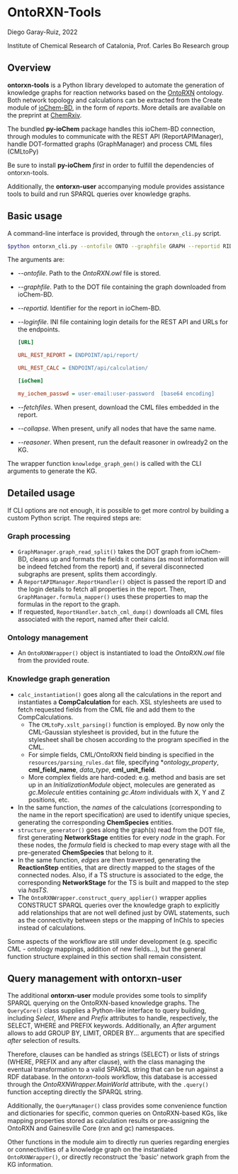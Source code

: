 # OntoRXN-Tools
Diego Garay-Ruiz, 2022

Institute of Chemical Research of Catalonia, Prof. Carles Bo Research group

## Overview
**ontorxn-tools** is a Python library developed to automate the generation of knowledge graphs for reaction networks based on the [OntoRXN](https://gitlab.com/dgarayr/ontorxn) ontology. Both network topology and calculations can be extracted from the Create module of [ioChem-BD](https://www.iochem-bd.org), in the form of *reports*. More details are available on the preprint at [ChemRxiv](https://doi.org/10.26434/chemrxiv-2022-3sqwp).

The bundled **py-ioChem** package handles this ioChem-BD connection, through modules to communicate with the REST API (ReportAPIManager), handle DOT-formatted graphs (GraphManager) and process CML files (CMLtoPy)

Be sure to install **py-ioChem** *first* in order to fulfill the dependencies of ontorxn-tools.

Additionally, the **ontorxn-user** accompanying module provides assistance tools to build and run SPARQL queries over knowledge graphs.

## Basic usage
A command-line interface is provided, through the `ontorxn_cli.py` script.

```bash
$python ontorxn_cli.py --ontofile ONTO --graphfile GRAPH --reportid RID --loginfile LOGIN
```

The arguments are:
- *--ontofile*. Path to the *OntoRXN.owl* file is stored.

- *--graphfile*. Path to the DOT file containing the graph downloaded from ioChem-BD.

- *--reportid*. Identifier for the report in ioChem-BD.

- *--loginfile*. INI file containing login details for the REST API and URLs for the endpoints.

	```INI
	[URL]
	
	URL_REST_REPORT = ENDPOINT/api/report/ 
	
	URL_REST_CALC = ENDPOINT/api/calculation/
	
	[ioChem]
	
	my_iochem_passwd = user-email:user-password  [base64 encoding]
	```

- *--fetchfiles*. When present, download the CML files embedded in the report.
- *--collapse*. When present, unify all nodes that have the same name.
- *--reasoner*. When present, run the default reasoner in owlready2 on the KG.

The wrapper function `knowledge_graph_gen()` is called with the CLI arguments to generate the KG.

## Detailed usage
If CLI options are not enough, it is possible to get more control by building a custom Python script. The required steps are:

### Graph processing
- `GraphManager.graph_read_split()` takes the DOT graph from ioChem-BD, cleans up and formats the fields it contains (as most information will be indeed fetched from the report) and, if several disconnected subgraphs are present, splits them accordingly.
- A `ReportAPIManager.ReportHandler()` object is passed the report ID and the login details to fetch all properties in the report. Then, `GraphManager.formula_mapper()` uses these properties to map the formulas in the report to the graph.
- If requested, `ReportHandler.batch_cml_dump()` downloads all CML files associated with the report, named after their calcId.

### Ontology management
- An `OntoRXNWrapper()` object is instantiated to load the *OntoRXN.owl* file from the provided route.

### Knowledge graph generation
- `calc_instantiation()` goes along all the calculations in the report and instantiates a **CompCalculation** for each. XSL stylesheets are used to fetch requested fields from the CML file and add them to the CompCalculations.
  - The `CMLtoPy.xslt_parsing()` function is employed. By now only the CML-Gaussian stylesheet is provided, but in the future the stylesheet shall be chosen according to the program specified in the CML.
  - For simple fields, CML/OntoRXN field binding is specified in the `resources/parsing_rules.dat` file, specifying **ontology_property*, **cml_field_name**, *data_type*, **cml_unit_field**.
  - More complex fields are hard-coded: e.g. method and basis are set up in an *InitializationModule* object, molecules are generated as *gc.Molecule* entities containing *gc.Atom* individuals with X, Y and Z positions, etc.
- In the same function, the *names* of the calculations (corresponding to the name in the report specification) are used to identify unique species, generating the corresponding **ChemSpecies** entities.
- `structure_generator()` goes along the graph(s) read from the DOT file, first generating **NetworkStage** entities for every *node* in the graph. For these nodes, the *formula* field is checked to map every stage with all the pre-generated **ChemSpecies** that belong to it.
- In the same function, *edges* are then traversed, generating the **ReactionStep** entities, that are directly mapped to the stages of the connected nodes. Also, if a TS structure is associated to the edge, the corresponding **NetworkStage** for the TS is built and mapped to the step via *hasTS*.
- The `OntoRXNWrapper.construct_query_applier()` wrapper applies CONSTRUCT SPARQL queries over the knowledge graph to explicitly add relationships that are not well defined just by OWL statements, such as the connectivity between steps or the mapping of InChIs to species instead of calculations.

Some aspects of the workflow are still under development (e.g. specific CML - ontology mappings, addition of new fields...), but the general function structure explained in this section shall remain consistent.

## Query management with ontorxn-user
The additional **ontorxn-user** module provides some tools to simplify SPARQL querying on the OntoRXN-based knowledge graphs. The `QueryCore()` class supplies a Python-like interface to query building, including *Select*, *Where* and *Prefix* attributes to handle, respectively, the SELECT, WHERE and PREFIX keywords. Additionally, an *After* argument allows to add GROUP BY, LIMIT, ORDER BY... arguments that are specified *after* selection of results.

Therefore, clauses can be handled as strings (SELECT) or lists of strings (WHERE, PREFIX and any after clause), with the class managing the eventual transformation to a valid SPARQL string that can be run against a RDF database. In the *ontorxn-tools* workflow, this database is accessed through the *OntoRXNWrapper.MainWorld* attribute, with the `.query()` function accepting directly the SPARQL string.

Additionally, the `QueryManager()` class provides some convenience function and dictionaries for specific, common queries on OntoRXN-based KGs, like mapping properties stored as calculation results or pre-assigning the OntoRXN and Gainesville Core (rxn and gc) namespaces.

Other functions in the module aim to directly run queries regarding energies or connectivities of a knowledge graph on the instantiated `OntoRXNWrapper()`, or directly reconstruct the 'basic' network graph from the KG information.
